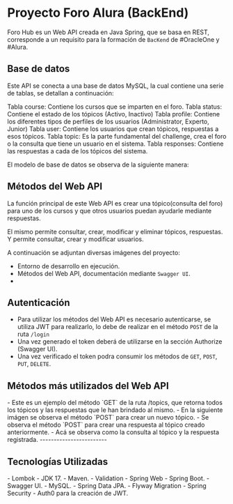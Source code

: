# Proyecto Foro Alura (BackEnd)

Foro Hub es un Web API  creada en Java Spring, que se basa en REST, corresponde a un requisito para la formación de `BacKend` de #OracleOne y #Alura.

<h2>Base de datos</h2>

Este API se conecta a una base de datos MySQL, la cual contiene una serie de tablas, se detallan a continuación: 

 Tabla course: Contiene los cursos que se imparten en el foro.
 Tabla status: Contiene el estado de los tópicos (Activo, Inactivo)
 Tabla profile: Contiene los diferentes tipos de perfiles de los usuarios (Administrator, Experto, Junior)
 Tabla user: Contiene los usuarios que crean tópicos, respuestas a esos tópicos.
 Tabla topic: Es la parte fundamental del challenge, crea el foro o la consulta que tiene un usuario en el sistema.
 Tabla responses: Contiene las respuestas a cada de los tópicos del sistema.

El modelo de base de datos se observa de la siguiente manera:

<h2>Métodos del Web API</h2>

La función principal de este Web API es crear una tópico(consulta del foro) para uno de los cursos y que otros usuarios puedan ayudarle mediante respuestas.

El mismo permite consultar, crear, modificar y eliminar tópicos, respuestas. Y permite consultar, crear y modificar usuarios.

A continuación se adjuntan diversas imágenes del proyecto:

- Entorno de desarrollo en ejecución. 
- Métodos del Web API, documentación mediante `Swagger UI`.
- 
<h2>Autenticación</h2>

- Para utilizar los métodos del Web API es necesario autenticarse, se utiliza JWT para realizarlo, lo debe de realizar en el método `POST` de la ruta `/login`
- Una vez generado el token deberá de utilizarse en la sección Authorize (Swagger UI).
- Una vez verificado el token podra consumir los métodos de `GET`, `POST`, `PUT`, `DELETE`.

<h2>Métodos más utilizados del Web API</h2>
- Este es un ejemplo del método `GET` de la ruta /topics, que retorna todos los tópicos y las respuestas que le han brindado al mismo.
- En la siguiente imágen se observa el método `POST` para crear un nuevo tópico.
- Se observa el método `POST` para crear una respuesta al tópico creado anteriormente.
- Acá se observa como la consulta al tópico y la respuesta registrada.
------------------------

<h2>Tecnologías Utilizadas</h2>
- Lombok
- JDK 17.
- Maven.
- Validation
- Spring Web
- Spring Boot.
- Swagger UI. 
- MySQL.
- Spring Data JPA.
- Flyway Migration
- Spring Security - Auth0 para la creación de JWT.
